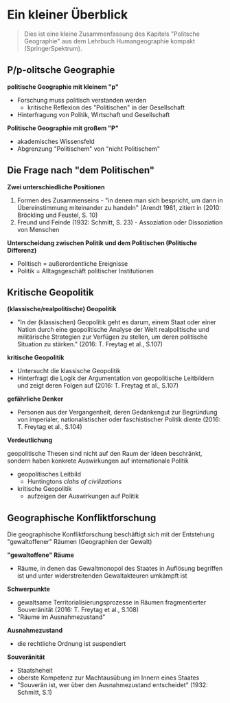# Ein kleiner Überblick

> Dies ist eine kleine Zusammenfassung des Kapitels "Politsche Geographie" aus dem Lehrbuch Humangeographie kompakt (SpringerSpektrum).

## P/p-olitsche Geographie

**politische Geographie mit kleinem "p"**
- Forschung muss politisch verstanden werden
    - kritische Reflexion des "Politischen" in der Gesellschaft
- Hinterfragung von Politik, Wirtschaft und Gesellschaft

**Politische Geographie mit großem "P"**
- akademisches Wissensfeld
- Abgrenzung "Politischem" von "nicht Politischem"


## Die Frage nach "dem Politischen"

**Zwei unterschiedliche Positionen**
  1. Formen des Zusammenseins
    - "in denen man sich bespricht, um dann in Übereinstimmung miteinander zu handeln" (Arendt 1981, zitiert in (2010: Bröckling und Feustel, S. 10)
  2. Freund und Feinde (1932: Schmitt, S. 23)
    - Assoziation oder Dissoziation von Menschen

**Unterscheidung zwischen Politik und dem Politischen (Politische Differenz)**
- Politisch = außerordentliche Ereignisse
- Politik = Alltagsgeschäft politischer Institutionen


## Kritische Geopolitik

**(klassische/realpolitische) Geopolitik**
- "In der (klassischen) Geopolitik geht es darum, einem Staat oder einer Nation durch eine geopolitische Analyse der Welt realpolitische und militärische Strategien zur Verfügen zu stellen, um deren politische Situation zu stärken." (2016: T. Freytag et al., S.107)

**kritische Geopolitik**
- Untersucht die klassische Geopolitik
- Hinterfragt die Logik der Argumentation von geopolitische Leitbildern und zeigt deren Folgen auf (2016: T. Freytag et al., S.107)

**gefährliche Denker**
- Personen aus der Vergangenheit, deren Gedankengut zur Begründung von imperialer, nationalistischer oder faschistischer Politik diente (2016: T. Freytag et al., S.104)

**Verdeutlichung**

geopolitische Thesen sind nicht auf den Raum der Ideen beschränkt, sondern haben konkrete Auswirkungen auf internationale Politik
- geopolitisches Leitbild
    - Huntingtons *clahs of civilizations* 
- kritische Geopolitik
    - aufzeigen der Auswirkungen auf Politik


## Geographische Konfliktforschung

Die geographische Konfliktforschung beschäftigt sich mit der Entstehung "gewaltoffener" Räumen (Geographien der Gewalt)

**"gewaltoffene" Räume**
- Räume, in denen das Gewaltmonopol des Staates in Auflösung begriffen ist und unter widerstreitenden Gewaltakteuren umkämpft ist

**Schwerpunkte**
- gewaltsame Territorialisierungsprozesse in Räumen fragmentierter Souveränität (2016: T. Freytag et al., S.108)
- "Räume im Ausnahmezustand"

**Ausnahmezustand**
- die rechtliche Ordnung ist suspendiert

**Souveränität**
- Staatsheheit
- oberste Kompetenz zur Machtausübung im Innern eines Staates
- "Souverän ist, wer über den Ausnahmezustand entscheidet" (1932: Schmitt, S.1)

